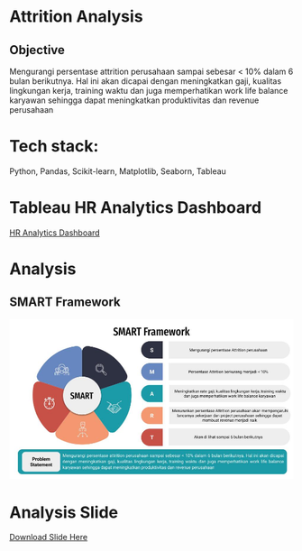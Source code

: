 # **Attrition Analysis**
## **Objective**
Mengurangi persentase attrition perusahaan sampai sebesar < 10% dalam 6 bulan berikutnya. Hal ini akan dicapai dengan meningkatkan gaji, kualitas lingkungan kerja, training waktu dan juga memperhatikan work life balance karyawan sehingga dapat meningkatkan produktivitas dan revenue perusahaan

# **Tech stack**: 
Python, Pandas, Scikit-learn, Matplotlib, Seaborn, Tableau

# **Tableau HR Analytics Dashboard**

[HR Analytics Dashboard](https://public.tableau.com/views/HRAnalyticsDashboard-AgusSusanto-M1/Dashboard2?:language=en-US&publish=yes&:display_count=n&:origin=viz_share_link)

# **Analysis**
## **SMART Framework**

<img src="Slide Analysis\Attrition Analysis (1).jpg"></img>

# **Analysis Slide**
[Download Slide Here](https://docs.google.com/presentation/d/18xFN8_6W2zyNK69gdA3JKJ6FdYwqemWsjT-vQjj1nKQ/edit?usp=sharing)